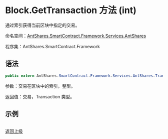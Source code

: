 # Block.GetTransaction 方法 (int)

通过索引获得当前区块中指定的交易。

命名空间：[AntShares.SmartContract.Framework.Services.AntShares](../../AntShares.md)

程序集：AntShares.SmartContract.Framework

## 语法

```c#
public extern AntShares.SmartContract.Framework.Services.AntShares.Transaction GetTransaction(int index)
```

参数：交易在区块中的索引，整型。

返回值：交易，Transaction 类型。

## 示例

```

```



[返回上级](../Account.md)